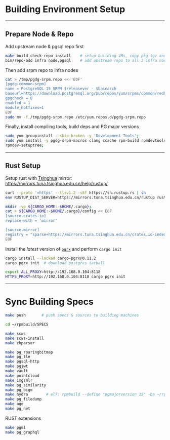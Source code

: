 # Building Environment Setup


----------

## Prepare Node & Repo

Add upstream node & pgsql repo first

```bash
make build check-repo install    # setup building VMs, copy pkg.tgz and init
bin/repo-add infra node,pgsql    # add upstream repo to all 3 infra nodes
```

Then add srpm repo to infra nodes

```bash
cat > /tmp/pgdg-srpm.repo <<-'EOF'
[pgdg-common-srpm]
name = PostgreSQL 15 SRPM $releasever - $basearch
baseurl=https://download.postgresql.org/pub/repos/yum/srpms/common/redhat/rhel-$releasever-x86_64/
gpgcheck = 0
enabled = 1
module_hotfixes=1
EOF
sudo mv -f /tmp/pgdg-srpm.repo /etc/yum.repos.d/pgdg-srpm.repo
```

Finally, install compiling tools, build deps and PG major versions

```bash
sudo yum groupinstall --skip-broken -y 'Development Tools';
sudo yum install -y pgdg-srpm-macros clang ccache rpm-build rpmdevtools postgresql1*-server flex bison postgresql1*-devel readline-devel zlib-devel lz4-devel libzstd-devel openssl-devel krb5-devel libcurl-devel libxml2-devel gd-devel CUnit cmake;
rpmdev-setuptree;
```


----------

## Rust Setup

Setup rust with [Tsinghua](https://mirrors.tuna.tsinghua.edu.cn/help/rustup/) mirror: https://mirrors.tuna.tsinghua.edu.cn/help/rustup/

```bash
curl --proto '=https' --tlsv1.2 -sSf https://sh.rustup.rs | sh
env RUSTUP_DIST_SERVER=https://mirrors.tuna.tsinghua.edu.cn/rustup rustup install stable

mkdir -vp ${CARGO_HOME:-$HOME/.cargo};
cat > ${CARGO_HOME:-$HOME/.cargo}/config << EOF
[source.crates-io]
replace-with = 'mirror'

[source.mirror]
registry = "sparse+https://mirrors.tuna.tsinghua.edu.cn/crates.io-index/"
EOF
```

Install the *latest* version of [`pgrx`](https://github.com/pgcentralfoundation/pgrx) and perform `cargo init`

```bash
cargo install --locked cargo-pgrx@0.11.2
cargo pgrx init  # download postgres tarball
```

```bash
export ALL_PROXY=http://192.168.0.104:8118
HTTPS_PROXY=http://192.168.0.104:8118 cargo pgrx init 

```

----------

# Sync Building Specs

```bash
make push       # push specs & sources to building machines

cd ~/rpmbuild/SPECS

make scws
make scws-install
make zhparser

make pg_roaringbitmap
make pg_tle
make pgsql-http
make pgjwt
make vault
make pointcloud
make imgsmlr
make pg_similarity
make pg_bigm
make hydra        # el7: rpmbuild --define "pgmajorversion 15" -ba ~/rpmbuild/SPECS/pg_filedump.spec
make pg_filedump
make age
make pg_net
```

RUST extensions

```bash
make pgml
make pg_graphql
```